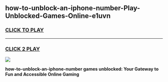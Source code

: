 
## how-to-unblock-an-iphone-number-Play-Unblocked-Games-Online-e1uvn
<h3>
<a href="https://premium76.site?title=how-to-unblock-an-iphone-number&ref=25A">CLICK TO PLAY</a></h3>
<hr>

<h3>
<a href="https://premium76.site?title=how-to-unblock-an-iphone-number&ref=25A">CLICK 2 PLAY</a>
  
</h3>

<a href="https://premium76.site?title=how-to-unblock-an-iphone-number&ref=25A"><img src="https://clearcache.store/games.png"></a>


**how-to-unblock-an-iphone-number games unblocked: Your Gateway to Fun and Accessible Online Gaming**
